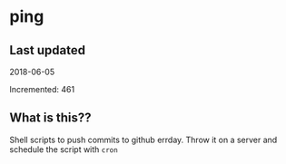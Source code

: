 # ping

## Last updated
2018-06-05

Incremented: 461

## What is this??
Shell scripts to push commits to github errday. Throw it on a server and schedule the script with `cron`

